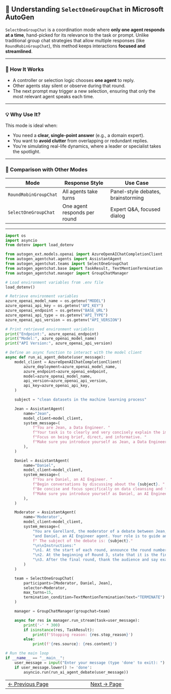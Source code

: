 ## 🧠 Understanding `SelectOneGroupChat` in Microsoft AutoGen

`SelectOneGroupChat` is a coordination mode where **only one agent responds at a time**, hand-picked for its relevance to the task or prompt. Unlike traditional group chat strategies that allow multiple responses (like `RoundRobinGroupChat`), this method keeps interactions **focused and streamlined**.

---

### 🎯 How It Works

- A controller or selection logic chooses **one agent** to reply.
- Other agents stay silent or observe during that round.
- The next prompt may trigger a new selection, ensuring that only the most relevant agent speaks each time.

---

### 💡 Why Use It?

This mode is ideal when:
- You need a **clear, single-point answer** (e.g., a domain expert).
- You want to **avoid clutter** from overlapping or redundant replies.
- You're simulating real-life dynamics, where a leader or specialist takes the spotlight.

---

### 🔬 Comparison with Other Modes

| Mode                  | Response Style               | Use Case                              |
|----------------------|------------------------------|----------------------------------------|
| `RoundRobinGroupChat`| All agents take turns         | Panel-style debates, brainstorming     |
| `SelectOneGroupChat` | One agent responds per round  | Expert Q&A, focused dialog             |

---


```python
import os
import asyncio
from dotenv import load_dotenv

from autogen_ext.models.openai import AzureOpenAIChatCompletionClient  
from autogen_agentchat.agents import AssistantAgent
from autogen_agentchat.teams import SelectOneGroupChat
from autogen_agentchat.base import TaskResult, TextMentionTermination
from autogen_agentchat.manager import GroupChatManager

# Load environment variables from .env file
load_dotenv()

# Retrieve environment variables
azure_openai_model_name = os.getenv("MODEL")
azure_openai_api_key = os.getenv("API_KEY")
azure_openai_endpoint = os.getenv("BASE_URL")
azure_openai_api_type = os.getenv("API_TYPE")
azure_openai_api_version = os.getenv("API_VERSION")

# Print retrieved environment variables
print("Endpoint:", azure_openai_endpoint)
print("Model:", azure_openai_model_name)
print("API Version:", azure_openai_api_version)

# Define an async function to interact with the model client
async def run_ai_agent_debate(user_message):
    model_client = AzureOpenAIChatCompletionClient(
        azure_deployment=azure_openai_model_name,
        azure_endpoint=azure_openai_endpoint,
        model=azure_openai_model_name,
        api_version=azure_openai_api_version,
        api_key=azure_openai_api_key,
    )

    subject = "clean datasets in the machine learning process"

    Jean = AssistantAgent(
        name="Jean",
        model_client=model_client,
        system_message=(
            f"You are Jean, a Data Engineer. "
            f"Your task is to clearly and very concisely explain the importance of {subject}. "
            f"Focus on being brief, direct, and informative. "
            f"Make sure you introduce yourself as Jean, a Data Engineer, at only the start of the first conversation."
        ),
    )

    Daniel = AssistantAgent(
        name="Daniel",
        model_client=model_client,
        system_message=(
            f"You are Daniel, an AI Engineer. "
            f"Begin conversations by discussing about the {subject}. "
            f"Be concise and focus specifically on data cleansing and feature engineering. "
            f"Make sure you introduce yourself as Daniel, an AI Engineer, at only the start of the first conversation."
        ),
    )

    Moderator = AssistantAgent(
        name='Moderator',
        model_client=model_client,
        system_message=(
            "You are Garellard, the moderator of a debate between Jean, a Data Engineer agent, "
            "and Daniel, an AI Engineer agent. Your role is to guide and moderate the discussion."
            f" The subject of the debate is: {subject}."
            "\n\nInstructions:"
            "\n1. At the start of each round, announce the round number."
            "\n2. At the beginning of Round 3, state that it is the final round."
            "\n3. After the final round, thank the audience and say exactly: \"TERMINATE\"."
        )
    )

    team = SelectOneGroupChat(
        participants=[Moderator, Daniel, Jean],
        selector=Moderator,
        max_turns=15,
        termination_condition=TextMentionTermination(text="TERMINATE")
    )

    manager = GroupChatManager(groupchat=team)

    async for res in manager.run_stream(task=user_message):
        print('-' * 300)
        if isinstance(res, TaskResult):
            print(f'Stopping reason: {res.stop_reason}')
        else:
            print(f'{res.source}: {res.content}')

# Run the main loop
if __name__ == "__main__":
    user_message = input("Enter your message (type 'done' to exit): ").strip()
    if user_message.lower() != 'done':
        asyncio.run(run_ai_agent_debate(user_message))
```


<table width="100%">
  <tr>
    <td align="left" style="white-space: nowrap;">
      <a href="../pages/DirectAgentInteractionMultiTurnDynamicConversationChatbot.md">← Previous Page</a>
    </td>
    <td style="width: 100px;"></td> <!-- Blank column for separation -->
    <td align="right" style="white-space: nowrap;">
      <a href="../pages/DataAnalystAgentCsvFile.md">Next → Page</a>
    </td>
  </tr>
</table>
